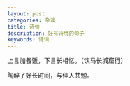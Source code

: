 ```yaml
---
layout: post
categories: 杂谈
title: 诗句
description: 好有诗境的句子
keywords: 诗词
---
```


上言加餐饭，下言长相忆。（饮马长城窟行）

陶醉了好长时间，与佳人共勉。






